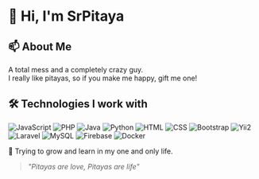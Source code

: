 # 👋 Hi, I'm SrPitaya

## 📫 About Me
A total mess and a completely crazy guy.  
I really like pitayas, so if you make me happy, gift me one!

## 🛠️ Technologies I work with

![JavaScript](https://img.shields.io/badge/-JavaScript-yellow?style=flat-square&logo=javascript&logoColor=white)
![PHP](https://img.shields.io/badge/-PHP-purple?style=flat-square&logo=php&logoColor=white)
![Java](https://img.shields.io/badge/-Java-red?style=flat-square&logo=java&logoColor=white)
![Python](https://img.shields.io/badge/-Python-blue?style=flat-square&logo=python&logoColor=white)
![HTML](https://img.shields.io/badge/-HTML-orange?style=flat-square&logo=html5&logoColor=white)
![CSS](https://img.shields.io/badge/-CSS-blue?style=flat-square&logo=css3&logoColor=white)
![Bootstrap](https://img.shields.io/badge/-Bootstrap-purple?style=flat-square&logo=bootstrap&logoColor=white)
![Yii2](https://img.shields.io/badge/-Yii2-blue?style=flat-square&logo=yii&logoColor=white)
![Laravel](https://img.shields.io/badge/-Laravel-red?style=flat-square&logo=laravel&logoColor=white)
![MySQL](https://img.shields.io/badge/-MySQL-orange?style=flat-square&logo=mysql&logoColor=white)
![Firebase](https://img.shields.io/badge/-Firebase-yellow?style=flat-square&logo=firebase&logoColor=white)
![Docker](https://img.shields.io/badge/-Docker-blue?style=flat-square&logo=docker&logoColor=white)

🚀 Trying to grow and learn in my one and only life.

> _"Pitayas are love, Pitayas are life"_
